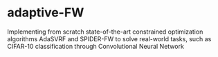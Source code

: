 # adaptive-FW
Implementing from scratch state-of-the-art constrained optimization algorithms AdaSVRF and SPIDER-FW to solve real-world tasks, such as CIFAR-10 classification through Convolutional Neural Network
